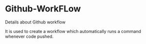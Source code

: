 # Github-WorkFLow
Details about Github workflow

It is used to create a workflow which automatically runs a command whenever code pushed.

